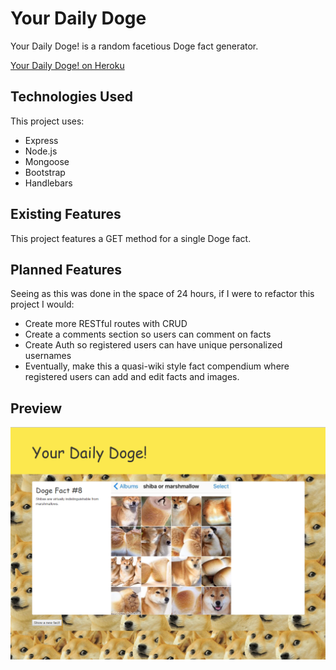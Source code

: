 # Your Daily Doge

Your Daily Doge! is a random facetious Doge fact generator.

[Your Daily Doge! on Heroku](https://whispering-atoll-22748.herokuapp.com/)

## Technologies Used

This project uses:
+ Express
+ Node.js
+ Mongoose
+ Bootstrap
+ Handlebars


## Existing Features

This project features a GET method for a single Doge fact.


## Planned Features

Seeing as this was done in the space of 24 hours, if I were to refactor this project I would:
+ Create more RESTful routes with CRUD
+ Create a comments section so users can comment on facts
+ Create Auth so registered users can have unique personalized usernames
+ Eventually, make this a quasi-wiki style fact compendium where registered users can add and edit facts and images.

## Preview
![Screenshot](/public/screenshot.PNG)
